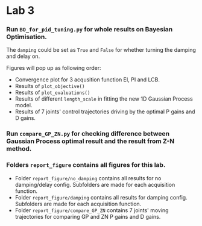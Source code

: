 # Lab 3

### Run `BO_for_pid_tuning.py` for whole results on Bayesian Optimisation.

The `damping` could be set as `True` and `False` for whether turning the damping and delay on.

Figures will pop up as following order:
* Convergence plot for 3 acqusition function EI, PI and LCB.
* Results of `plot_objective()`
* Results of `plot_evaluations()`
* Results of different `length_scale` in fitting the new 1D Gaussian Process model.
* Results of 7 joints' control trajectories driving by the optimal P gains and D gains.

### Run `compare_GP_ZN.py` for checking difference between Gaussian Process optimal result and the result from Z-N method.

### Folders `report_figure` contains all figures for this lab.
* Folder `report_figure/no_damping` contains all results for no damping/delay config. Subfolders are made for each acquisition function.
* Folder `report_figure/damping` contains all results for damping config. Subfolders are made for each acquisition function.
* Folder `report_figure/compare_GP_ZN` contains 7 joints' moving trajectories for comparing GP and ZN P gains and D gains.
